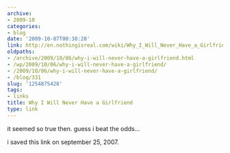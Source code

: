```yaml
---
archive:
- 2009-10
categories:
- blog
date: '2009-10-07T00:30:28'
link: http://en.nothingisreal.com/wiki/Why_I_Will_Never_Have_a_Girlfriend
oldpaths:
- /archive/2009/10/06/why-i-will-never-have-a-girlfriend.html
- /wp/2009/10/06/why-i-will-never-have-a-girlfriend/
- /2009/10/06/why-i-will-never-have-a-girlfriend/
- /blog/331
slug: '1254875428'
tags:
- links
title: Why I Will Never Have a Girlfriend
type: link
---
```


it seemed so true then. guess i beat the odds...

i saved this link on september 25, 2007.

